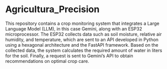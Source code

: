 # Agricultura_Precision
This repository contains a crop monitoring system that integrates a Large Language Model (LLM), in this case Gemini, along with an ESP32 microprocessor. The ESP32 collects data such as soil moisture, relative air humidity, and temperature, which are sent to an API developed in Python using a hexagonal architecture and the FastAPI framework. Based on the collected data, the system calculates the required amount of water in liters for the soil. Finally, a request is sent to Gemini’s API to obtain recommendations on optimal crop care.
